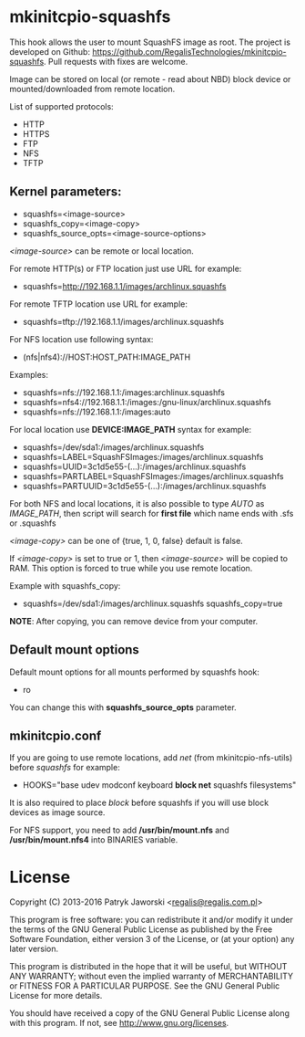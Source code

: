mkinitcpio-squashfs
===================

This hook allows the user to mount SquashFS image as root.
The project is developed on Github: https://github.com/RegalisTechnologies/mkinitcpio-squashfs.
Pull requests with fixes are welcome.

Image can be stored on local (or remote - read about NBD) block device
or mounted/downloaded from remote location.

List of supported protocols:
  * HTTP
  * HTTPS
  * FTP
  * NFS
  * TFTP

Kernel parameters:
------------------

* squashfs=\<image-source\>
* squashfs\_copy=\<image-copy\>
* squashfs\_source\_opts=\<image-source-options\>

*\<image-source\>* can be remote or local location.

For remote HTTP(s) or FTP location just use URL for example:

* squashfs=http://192.168.1.1/images/archlinux.squashfs

For remote TFTP location use URL for example:

* squashfs=tftp://192.168.1.1/images/archlinux.squashfs

For NFS location use following syntax:

* (nfs|nfs4)://HOST:HOST\_PATH:IMAGE\_PATH

Examples:

* squashfs=nfs://192.168.1.1:/images:archlinux.squashfs
* squashfs=nfs4://192.168.1.1:/images:/gnu-linux/archlinux.squashfs
* squashfs=nfs://192.168.1.1:/images:auto

For local location use **DEVICE:IMAGE\_PATH** syntax for example:

* squashfs=/dev/sda1:/images/archlinux.squashfs
* squashfs=LABEL=SquashFSImages:/images/archlinux.squashfs
* squashfs=UUID=3c1d5e55-(...):/images/archlinux.squashfs
* squashfs=PARTLABEL=SquashFSImages:/images/archlinux.squashfs
* squashfs=PARTUUID=3c1d5e55-(...):/images/archlinux.squashfs

For both NFS and local locations, it is also possible to type *AUTO* as *IMAGE\_PATH*, then script will search for
**first file** which name ends with .sfs or .squashfs

*\<image-copy\>* can be one of {true, 1, 0, false} default is false.

If *\<image-copy\>* is set to true or 1, then *\<image-source\>* will be copied
to RAM. This option is forced to true while you use remote location.

Example with squashfs\_copy:

* squashfs=/dev/sda1:/images/archlinux.squashfs squashfs\_copy=true

**NOTE**: After copying, you can remove device from your computer.


Default mount options
---------------------

Default mount options for all mounts performed by squashfs hook:

* ro

You can change this with **squashfs\_source\_opts** parameter.

mkinitcpio.conf
---------------

If you are going to use remote locations, add *net* (from mkinitcpio-nfs-utils)
before *squashfs* for example:

* HOOKS="base udev modconf keyboard **block net** squashfs filesystems"

It is also required to place *block* before squashfs if you will use
block devices as image source.

For NFS support, you need to add **/usr/bin/mount.nfs** and **/usr/bin/mount.nfs4** into BINARIES variable.

License
=======

Copyright (C) 2013-2016 Patryk Jaworski \<regalis@regalis.com.pl\>

This program is free software: you can redistribute it and/or modify
it under the terms of the GNU General Public License as published by
the Free Software Foundation, either version 3 of the License, or
(at your option) any later version.

This program is distributed in the hope that it will be useful,
but WITHOUT ANY WARRANTY; without even the implied warranty of
MERCHANTABILITY or FITNESS FOR A PARTICULAR PURPOSE.  See the
GNU General Public License for more details.

You should have received a copy of the GNU General Public License
along with this program.  If not, see http://www.gnu.org/licenses.
